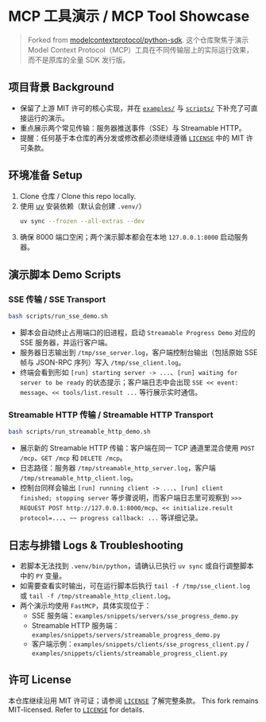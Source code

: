 # MCP 工具演示 / MCP Tool Showcase

> Forked from [modelcontextprotocol/python-sdk](https://github.com/modelcontextprotocol/python-sdk). 这个仓库聚焦于演示 Model Context Protocol（MCP）工具在不同传输层上的实际运行效果，而不是原库的全量 SDK 发行版。

## 项目背景 Background

- 保留了上游 MIT 许可的核心实现，并在 [`examples/`](examples) 与 [`scripts/`](scripts) 下补充了可直接运行的演示。
- 重点展示两个常见传输：服务器推送事件（SSE）与 Streamable HTTP。
- 提醒：任何基于本仓库的再分发或修改都必须继续遵循 [`LICENSE`](LICENSE) 中的 MIT 许可条款。

## 环境准备 Setup

1. Clone 仓库 / Clone this repo locally.
2. 使用 [uv](https://docs.astral.sh/uv/) 安装依赖（默认会创建 `.venv/`）
   ```bash
   uv sync --frozen --all-extras --dev
   ```
3. 确保 8000 端口空闲；两个演示脚本都会在本地 `127.0.0.1:8000` 启动服务器。

## 演示脚本 Demo Scripts

### SSE 传输 / SSE Transport

```bash
bash scripts/run_sse_demo.sh
```

- 脚本会自动终止占用端口的旧进程，启动 `Streamable Progress Demo` 对应的 SSE 服务器，并运行客户端。
- 服务器日志输出到 `/tmp/sse_server.log`，客户端控制台输出（包括原始 SSE 帧与 JSON-RPC 序列）写入 `/tmp/sse_client.log`。
- 终端会看到形如 `[run] starting server -> ...`、`[run] waiting for server to be ready` 的状态提示；客户端日志中会出现 `SSE << event: message`、`<< tools/list.result ...` 等行展示实时通信。

### Streamable HTTP 传输 / Streamable HTTP Transport

```bash
bash scripts/run_streamable_http_demo.sh
```

- 展示新的 Streamable HTTP 传输：客户端在同一 TCP 通道里混合使用 `POST /mcp`、`GET /mcp` 和 `DELETE /mcp`。
- 日志路径：服务器 `/tmp/streamable_http_server.log`，客户端 `/tmp/streamable_http_client.log`。
- 控制台同样会输出 `[run] running client -> ...`、`[run] client finished; stopping server` 等步骤说明，而客户端日志里可观察到 `>>> REQUEST POST http://127.0.0.1:8000/mcp`、`<< initialize.result protocol=...`、`~~ progress callback: ...` 等详细记录。

## 日志与排错 Logs & Troubleshooting

- 若脚本无法找到 `.venv/bin/python`，请确认已执行 `uv sync` 或自行调整脚本中的 `PY` 变量。
- 如需要查看实时输出，可在运行脚本后执行 `tail -f /tmp/sse_client.log` 或 `tail -f /tmp/streamable_http_client.log`。
- 两个演示均使用 `FastMCP`，具体实现位于：
  - SSE 服务端：`examples/snippets/servers/sse_progress_demo.py`
  - Streamable HTTP 服务端：`examples/snippets/servers/streamable_progress_demo.py`
  - 客户端示例：`examples/snippets/clients/sse_progress_client.py` / `examples/snippets/clients/streamable_progress_client.py`

## 许可 License

本仓库继续沿用 MIT 许可证；请参阅 [`LICENSE`](LICENSE) 了解完整条款。
This fork remains MIT-licensed. Refer to [`LICENSE`](LICENSE) for details.
